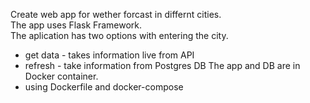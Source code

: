 Create web app for wether forcast in differnt cities.                                                         
The app uses  Flask Framework.                                                                                             
The aplication has two options with entering the city.                                                                                          
- get data - takes information live from API
- refresh - take information from Postgres DB
The app and DB are in Docker container.                                                                                
- using Dockerfile and docker-compose
  
